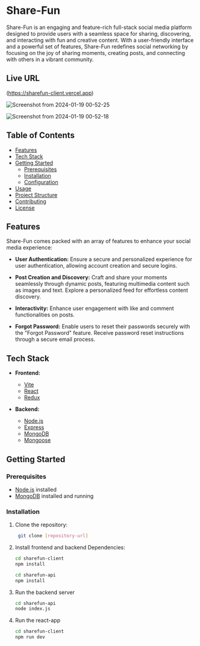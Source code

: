 # Share-Fun

Share-Fun is an engaging and feature-rich full-stack social media platform designed to provide users with a seamless space for sharing, discovering, and interacting with fun and creative content. With a user-friendly interface and a powerful set of features, Share-Fun redefines social networking by focusing on the joy of sharing moments, creating posts, and connecting with others in a vibrant community.

## Live URL

(https://sharefun-client.vercel.app)

![Screenshot from 2024-01-19 00-52-25](https://github.com/Aryan123-rgb/FullStackSocialMedia/assets/118872531/0a38ab2b-5d78-44a3-b215-2b4bfaea2765)

![Screenshot from 2024-01-19 00-52-18](https://github.com/Aryan123-rgb/FullStackSocialMedia/assets/118872531/dfa5c141-dff8-483f-8f7c-bd05d38955c8)

## Table of Contents

- [Features](#features)
- [Tech Stack](#tech-stack)
- [Getting Started](#getting-started)
  - [Prerequisites](#prerequisites)
  - [Installation](#installation)
  - [Configuration](#configuration)
- [Usage](#usage)
- [Project Structure](#project-structure)
- [Contributing](#contributing)
- [License](#license)

## Features

Share-Fun comes packed with an array of features to enhance your social media experience:

- **User Authentication:** Ensure a secure and personalized experience for user authentication, allowing account creation and secure logins.

- **Post Creation and Discovery:** Craft and share your moments seamlessly through dynamic posts, featuring multimedia content such as images and text. Explore a personalized feed for effortless content discovery.

- **Interactivity:** Enhance user engagement with like and comment functionalities on posts.

- **Forgot Password:** Enable users to reset their passwords securely with the "Forgot Password" feature. Receive password reset instructions through a secure email process.


## Tech Stack

- **Frontend:**
  - [Vite](https://vitejs.dev/)
  - [React](https://reactjs.org/)
  - [Redux](https://redux.js.org/)

- **Backend:**
  - [Node.js](https://nodejs.org/)
  - [Express](https://expressjs.com/)
  - [MongoDB](https://www.mongodb.com/)
  - [Mongoose](https://mongoosejs.com/)

## Getting Started

### Prerequisites

- [Node.js](https://nodejs.org/) installed
- [MongoDB](https://www.mongodb.com/) installed and running

### Installation

1. Clone the repository:

   ```bash
    git clone [repository-url]
   ```
2. Install frontend and backend Dependencies:
   ```bash
   cd sharefun-client
   npm install

   cd sharefun-api
   npm install
   ```
3. Run the backend server
   ```bash
   cd sharefun-api
   node index.js
   ```
4. Run the react-app
   ```bash
   cd sharefun-client
   npm run dev
   ```


